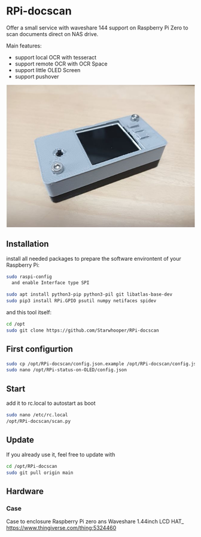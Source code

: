 # RPi-docscan #

Offer a small service with waveshare 144 support on Raspberry Pi Zero to scan documents direct on NAS drive.

Main features:
* support local OCR with tesseract
* support remote OCR with OCR Space
* support little OLED Screen
* support pushover

![Display](https://github.com/Starwhooper/RPi-docscan/blob/main/examples/case.jpg)

## Installation ##
install all needed packages to prepare the software environtent of your Raspberry Pi:
```bash
sudo raspi-config
  and enable Interface type SPI
```

```bash
sudo apt install python3-pip python3-pil git libatlas-base-dev
sudo pip3 install RPi.GPIO psutil numpy netifaces spidev
```
and this tool itself:
```bash
cd /opt
sudo git clone https://github.com/Starwhooper/RPi-docscan
```

## First configurtion ##
```bash
sudo cp /opt/RPi-docscan/config.json.example /opt/RPi-docscan/config.json
sudo nano /opt/RPi-status-on-OLED/config.json
```

## Start ##
add it to rc.local to autostart as boot
```bash
sudo nano /etc/rc.local
/opt/RPi-docscan/scan.py
```

## Update ##
If you already use it, feel free to update with
```bash
cd /opt/RPi-docscan
sudo git pull origin main
```

## Hardware ##
### Case ###
Case to enclosure Raspberry Pi zero ans Waveshare 1.44inch LCD HAT_ https://www.thingiverse.com/thing:5324460
